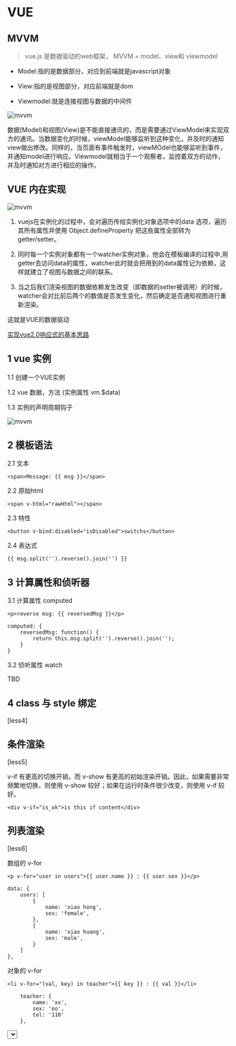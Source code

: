 # VUE

## MVVM

> vue.js 是数据驱动的web框架， MVVM = model、view和 viewmodel

- Model:指的是数据部分，对应到前端就是javascript对象

- View:指的是视图部分，对应前端就是dom

- Viewmodel:就是连接视图与数据的中间件


![mvvm](./img/mvvm.png)


数据(Model)和视图(View)是不能直接通讯的，而是需要通过ViewModel来实现双方的通讯。当数据变化的时候，viewModel能够监听到这种变化，并及时的通知view做出修改。同样的，当页面有事件触发时，viewMOdel也能够监听到事件，并通知model进行响应。Viewmodel就相当于一个观察者，监控着双方的动作，并及时通知对方进行相应的操作。

## VUE 内在实现

![mvvm](./img/vue.png)

1. vuejs在实例化的过程中，会对遍历传给实例化对象选项中的data 选项，遍历其所有属性并使用 Object.defineProperty 把这些属性全部转为 getter/setter。

2. 同时每一个实例对象都有一个watcher实例对象，他会在模板编译的过程中,用getter去访问data的属性，watcher此时就会把用到的data属性记为依赖，这样就建立了视图与数据之间的联系。

3. 当之后我们渲染视图的数据依赖发生改变（即数据的setter被调用）的时候，watcher会对比前后两个的数值是否发生变化，然后确定是否通知视图进行重新渲染。

这就是VUE的数据驱动

[实现vue2.0响应式的基本思路](http://www.cnblogs.com/caizhenbo/p/6710174.html)


## 1 vue 实例

1.1 创建一个VUE实例

1.2 vue 数据，方法 (实例属性 vm.$data)

1.3 实例的声明周期钩子

![mvvm](./img/lifecycle.png)

## 2 模板语法

2.1 文本

`<span>Message: {{ msg }}</span>`

2.2 原始html

`<span v-html="rawHtml"></span>`

2.3 特性

`<button v-bind:disabled="isDisabled">switchs</button>`

2.4 表达式

`{{ msg.split('').reverse().join('') }}`

## 3 计算属性和侦听器

3.1 计算属性 computed

    <p>reverse msg: {{ reversedMsg }}</p>

    computed: {
        reversedMsg: function() {
            return this.msg.split('').reverse().join('');
        }
    }

3.2 侦听属性 watch

TBD

## 4 class 与 style 绑定
[less4]

## 条件渲染
[less5]

v-if 有更高的切换开销，而 v-show 有更高的初始渲染开销。因此，如果需要非常频繁地切换，则使用 v-show 较好；如果在运行时条件很少改变，则使用 v-if 较好。

`<div v-if="is_ok">is this if content</div>`

## 列表渲染
[less6]

数组的 v-for

    <p v-for="user in users">{{ user.name }} : {{ user.sex }}</p>

    data: {
        users: [
            {
                name: 'xiao hong',
                sex: 'female',
            },
            {
                name: 'xiao huang',
                sex: 'male', 
            }
        ]
    },

对象的 v-for

    <li v-for="(val, key) in teacher">{{ key }} : {{ val }}</li>

        teacher: {
            name: 'xx',
            sex: 'oo',
            tel: '110'
        },

<select v-model="selected">

## 事件处理

    <button v-on:click="clickMe">click Me</button>

    methods: {
        clickMe: function(e) {
            this.count++;
        }
    }

## 表单输入绑定
[less8.html]

## 组件
[less9.html]

当我们定义这个 <button-counter> 组件时，你可能会发现它的 data 并不是像这样直接提供一个对象：

    data: {
      count: 0
    }

取而代之的是，一个组件的 data 选项必须是一个函数，因此每个实例可以维护一份被返回对象的独立的拷贝：

    data: function () {
      return {
        count: 0
      }
    }

但是在组件中，因为可能在多处调用同一组件，为了不让多处的组件共享同一data对象，只能返回函数。

解释: data为对象的话会报错，为了理解这种机制，我们假设data为一个对象，那么这同一个对象有可能被很多实例共享，一个实例改变其它也会跟着变，这明显是不对的。而通过data函数，每新建一个实例，都会调用data来return一组新的原始数据。


